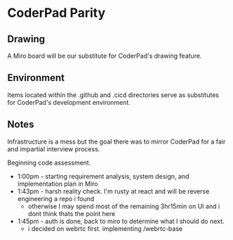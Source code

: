 # CoderPad Parity

## Drawing

A Miro board will be our substitute for CoderPad's drawing feature.

## Environment

Items located within the .github and .cicd directories serve as substitutes for CoderPad's development environment.

## Notes

Infrastructure is a mess but the goal there was to mirror CoderPad for a fair and impartial interview process.

Beginning code assessment.

- 1:00pm - starting requirement analysis, system design, and implementation plan in Miro
- 1:43pm - harsh reality check. I'm rusty at react and will be reverse engineering a repo i found
  - otherwise I may spend most of the remaining 3hr15min on UI and i dont think thats the point here
- 1:45pm - auth is done, back to miro to determine what I should do next.
  - i decided on webrtc first. implementing /webrtc-base
